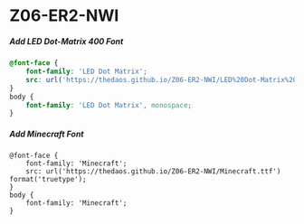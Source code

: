 # Z06-ER2-NWI

##### Add LED Dot-Matrix 400 Font
```css
@font-face {
    font-family: 'LED Dot Matrix';
    src: url('https://thedaos.github.io/Z06-ER2-NWI/LED%20Dot-Matrix%20400.ttf') format('truetype');
}
body {
    font-family: 'LED Dot Matrix', monospace;
}
```

##### Add Minecraft Font
```
@font-face {
    font-family: 'Minecraft';
    src: url('https://thedaos.github.io/Z06-ER2-NWI/Minecraft.ttf') format('truetype');
}
body {
    font-family: 'Minecraft';
}
```
